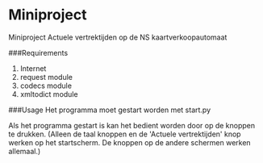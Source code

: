# Miniproject
Miniproject Actuele vertrektijden op de NS kaartverkoopautomaat

###Requirements
1. Internet
2. request module
3. codecs module
4. xmltodict module

###Usage
Het programma moet gestart worden met start.py

Als het programma gestart is kan het bedient worden door op de knoppen te drukken.
(Alleen de taal knoppen en de 'Actuele vertrektijden' knop werken op het startscherm. De knoppen op de andere schermen werken allemaal.)
